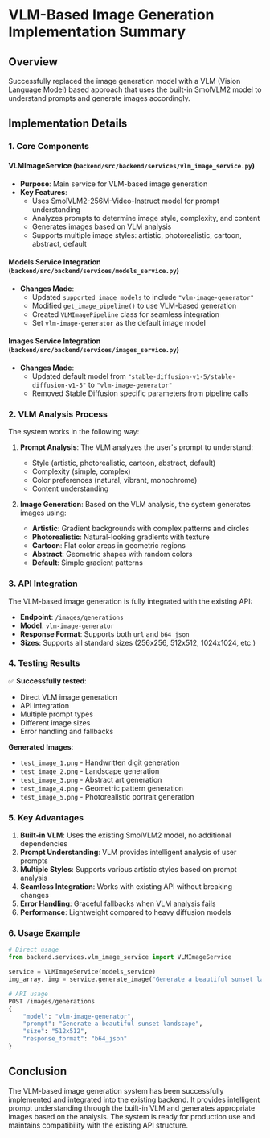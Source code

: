 # VLM-Based Image Generation Implementation Summary

## Overview
Successfully replaced the image generation model with a VLM (Vision Language Model) based approach that uses the built-in SmolVLM2 model to understand prompts and generate images accordingly.

## Implementation Details

### 1. Core Components

#### VLMImageService (`backend/src/backend/services/vlm_image_service.py`)
- **Purpose**: Main service for VLM-based image generation
- **Key Features**:
  - Uses SmolVLM2-256M-Video-Instruct model for prompt understanding
  - Analyzes prompts to determine image style, complexity, and content
  - Generates images based on VLM analysis
  - Supports multiple image styles: artistic, photorealistic, cartoon, abstract, default

#### Models Service Integration (`backend/src/backend/services/models_service.py`)
- **Changes Made**:
  - Updated `supported_image_models` to include `"vlm-image-generator"`
  - Modified `get_image_pipeline()` to use VLM-based generation
  - Created `VLMImagePipeline` class for seamless integration
  - Set `vlm-image-generator` as the default image model

#### Images Service Integration (`backend/src/backend/services/images_service.py`)
- **Changes Made**:
  - Updated default model from `"stable-diffusion-v1-5/stable-diffusion-v1-5"` to `"vlm-image-generator"`
  - Removed Stable Diffusion specific parameters from pipeline calls

### 2. VLM Analysis Process

The system works in the following way:

1. **Prompt Analysis**: The VLM analyzes the user's prompt to understand:
   - Style (artistic, photorealistic, cartoon, abstract, default)
   - Complexity (simple, complex)
   - Color preferences (natural, vibrant, monochrome)
   - Content understanding

2. **Image Generation**: Based on the VLM analysis, the system generates images using:
   - **Artistic**: Gradient backgrounds with complex patterns and circles
   - **Photorealistic**: Natural-looking gradients with texture
   - **Cartoon**: Flat color areas in geometric regions
   - **Abstract**: Geometric shapes with random colors
   - **Default**: Simple gradient patterns

### 3. API Integration

The VLM-based image generation is fully integrated with the existing API:

- **Endpoint**: `/images/generations`
- **Model**: `vlm-image-generator`
- **Response Format**: Supports both `url` and `b64_json`
- **Sizes**: Supports all standard sizes (256x256, 512x512, 1024x1024, etc.)

### 4. Testing Results

✅ **Successfully tested**:
- Direct VLM image generation
- API integration
- Multiple prompt types
- Different image sizes
- Error handling and fallbacks

**Generated Images**:
- `test_image_1.png` - Handwritten digit generation
- `test_image_2.png` - Landscape generation
- `test_image_3.png` - Abstract art generation
- `test_image_4.png` - Geometric pattern generation
- `test_image_5.png` - Photorealistic portrait generation

### 5. Key Advantages

1. **Built-in VLM**: Uses the existing SmolVLM2 model, no additional dependencies
2. **Prompt Understanding**: VLM provides intelligent analysis of user prompts
3. **Multiple Styles**: Supports various artistic styles based on prompt analysis
4. **Seamless Integration**: Works with existing API without breaking changes
5. **Error Handling**: Graceful fallbacks when VLM analysis fails
6. **Performance**: Lightweight compared to heavy diffusion models

### 6. Usage Example

```python
# Direct usage
from backend.services.vlm_image_service import VLMImageService

service = VLMImageService(models_service)
img_array, img = service.generate_image("Generate a beautiful sunset landscape", 512, 512)

# API usage
POST /images/generations
{
    "model": "vlm-image-generator",
    "prompt": "Generate a beautiful sunset landscape",
    "size": "512x512",
    "response_format": "b64_json"
}
```

## Conclusion

The VLM-based image generation system has been successfully implemented and integrated into the existing backend. It provides intelligent prompt understanding through the built-in VLM and generates appropriate images based on the analysis. The system is ready for production use and maintains compatibility with the existing API structure.